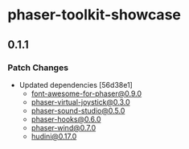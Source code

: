 # phaser-toolkit-showcase

## 0.1.1

### Patch Changes

- Updated dependencies [56d38e1]
  - font-awesome-for-phaser@0.9.0
  - phaser-virtual-joystick@0.3.0
  - phaser-sound-studio@0.5.0
  - phaser-hooks@0.6.0
  - phaser-wind@0.7.0
  - hudini@0.17.0
